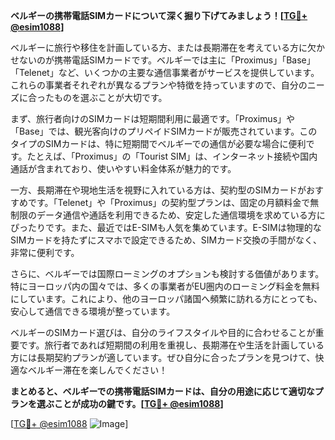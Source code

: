 **ベルギーの携帯電話SIMカードについて深く掘り下げてみましょう！[[TG💪+ @esim1088](https://t.me/s/esim1088)]**

ベルギーに旅行や移住を計画している方、または長期滞在を考えている方に欠かせないのが携帯電話SIMカードです。ベルギーでは主に「Proximus」「Base」「Telenet」など、いくつかの主要な通信事業者がサービスを提供しています。これらの事業者それぞれが異なるプランや特徴を持っていますので、自分のニーズに合ったものを選ぶことが大切です。

まず、旅行者向けのSIMカードは短期間利用に最適です。「Proximus」や「Base」では、観光客向けのプリペイドSIMカードが販売されています。このタイプのSIMカードは、特に短期間でベルギーでの通信が必要な場合に便利です。たとえば、「Proximus」の「Tourist SIM」は、インターネット接続や国内通話が含まれており、使いやすい料金体系が魅力的です。

一方、長期滞在や現地生活を視野に入れている方は、契約型のSIMカードがおすすめです。「Telenet」や「Proximus」の契約型プランは、固定の月額料金で無制限のデータ通信や通話を利用できるため、安定した通信環境を求めている方にぴったりです。また、最近ではE-SIMも人気を集めています。E-SIMは物理的なSIMカードを持たずにスマホで設定できるため、SIMカード交換の手間がなく、非常に便利です。

さらに、ベルギーでは国際ローミングのオプションも検討する価値があります。特にヨーロッパ内の国々では、多くの事業者がEU圏内のローミング料金を無料にしています。これにより、他のヨーロッパ諸国へ頻繁に訪れる方にとっても、安心して通信できる環境が整っています。

ベルギーのSIMカード選びは、自分のライフスタイルや目的に合わせることが重要です。旅行者であれば短期間の利用を重視し、長期滞在や生活を計画している方には長期契約プランが適しています。ぜひ自分に合ったプランを見つけて、快適なベルギー滞在を楽しんでください！

**まとめると、ベルギーでの携帯電話SIMカードは、自分の用途に応じて適切なプランを選ぶことが成功の鍵です。[[TG💪+ @esim1088](https://t.me/s/esim1088)]**

[[TG💪+ @esim1088](https://t.me/s/esim1088) ![Image](https://i.postimg.cc/Y0z9fWf4/image.png)]